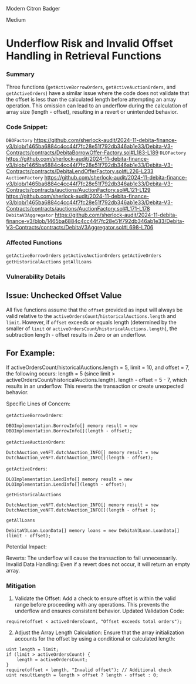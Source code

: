 Modern Citron Badger

Medium

# Underflow Risk and Invalid Offset Handling in Retrieval Functions

### Summary
Three functions (`getActiveBorrowOrders`, `getActiveAuctionOrders`, and `getActiveOrders`) have a similar issue where the code does not validate that the offset is less than the calculated length before attempting an array operation. This omission can lead to an underflow during the calculation of array size (length - offset), resulting in a revert or unintended behavior.

### Code Snippet:
`DBOFactory`
https://github.com/sherlock-audit/2024-11-debita-finance-v3/blob/1465ba6884c4cc44f7fc28e51f792db346ab1e33/Debita-V3-Contracts/contracts/DebitaBorrowOffer-Factory.sol#L183-L189
`DLOFactory`
https://github.com/sherlock-audit/2024-11-debita-finance-v3/blob/1465ba6884c4cc44f7fc28e51f792db346ab1e33/Debita-V3-Contracts/contracts/DebitaLendOfferFactory.sol#L226-L233
`AuctionFactory`
https://github.com/sherlock-audit/2024-11-debita-finance-v3/blob/1465ba6884c4cc44f7fc28e51f792db346ab1e33/Debita-V3-Contracts/contracts/auctions/AuctionFactory.sol#L121-L129
https://github.com/sherlock-audit/2024-11-debita-finance-v3/blob/1465ba6884c4cc44f7fc28e51f792db346ab1e33/Debita-V3-Contracts/contracts/auctions/AuctionFactory.sol#L171-L178
`DebitaV3Aggregator`
https://github.com/sherlock-audit/2024-11-debita-finance-v3/blob/1465ba6884c4cc44f7fc28e51f792db346ab1e33/Debita-V3-Contracts/contracts/DebitaV3Aggregator.sol#L698-L706

### Affected Functions
`getActiveBorrowOrders`
`getActiveAuctionOrders`
`getActiveOrders`
`getHistoricalAuctions`
`getAllLoans`

### Vulnerability Details
## Issue: Unchecked Offset Value
All five functions assume that the `offset` provided as input will always be valid relative to the `activeOrdersCount`/`historicalAuctions.length` and `limit`. However, if `offset` exceeds or equals length (determined by the smaller of `limit` or `activeOrdersCount`/`historicalAuctions.length`), the subtraction length - offset results in Zero or an underflow.

## For Example:
If activeOrdersCount/historicalAuctions.length = 5, limit = 10, and offset = 7, the following occurs:
length = 5 (since limit > activeOrdersCount/historicalAuctions.length).
length - offset = 5 - 7, which results in an underflow.
This reverts the transaction or create unexpected behavior.

Specific Lines of Concern:

`getActiveBorrowOrders`:
```solidity
DBOImplementation.BorrowInfo[] memory result = new DBOImplementation.BorrowInfo[](length - offset);
```

`getActiveAuctionOrders`:
```solidity
DutchAuction_veNFT.dutchAuction_INFO[] memory result = new DutchAuction_veNFT.dutchAuction_INFO[](length - offset);
```

`getActiveOrders`:
```solidity
DLOImplementation.LendInfo[] memory result = new DLOImplementation.LendInfo[](length - offset);
```

`getHistoricalAuctions`
```solidity
DutchAuction_veNFT.dutchAuction_INFO[] memory result = new DutchAuction_veNFT.dutchAuction_INFO[](length - offset );
```

`getAllLoans`
```solidity
DebitaV3Loan.LoanData[] memory loans = new DebitaV3Loan.LoanData[](limit - offset);
```

Potential Impact:

Reverts: The underflow will cause the transaction to fail unnecessarily.
Invalid Data Handling: Even if a revert does not occur, it will return an empty array.

### Mitigation
1. Validate the Offset: Add a check to ensure offset is within the valid range before proceeding with any operations. This prevents the underflow and ensures consistent behavior.
Updated Validation Code:

```solidity
require(offset < activeOrdersCount, "Offset exceeds total orders");
```

2. Adjust the Array Length Calculation: Ensure that the array initialization accounts for the offset by using a conditional or calculated length:

```solidity
uint length = limit;
if (limit > activeOrdersCount) {
    length = activeOrdersCount;
}
require(offset < length, "Invalid offset"); // Additional check
uint resultLength = length > offset ? length - offset : 0;
```